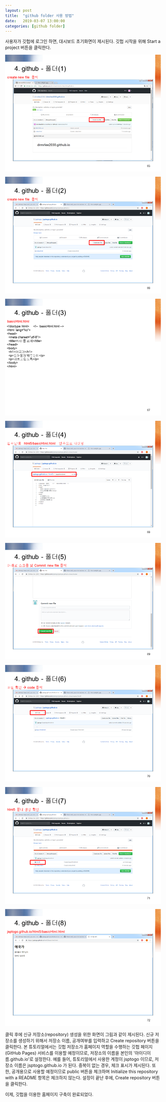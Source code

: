 ```yaml
---
layout: post
title:  "github folder 사용 방법"
date:   2019-03-07 13:00:00 
categories: [github folder]
---
```


사용자가 깃헙에 로그인 하면, 대시보드 초기화면이 제시된다. 깃헙 시작을 위해 Start a project 버튼을 클릭한다.

![Screen githubfolder1](https://raw.githubusercontent.com/javaroadmap/javaroadmap.github.io/master/static/img/_posts/githubfolder/githubfolder1.png "Screen githubfolder1")

![Screen githubfolder2](https://raw.githubusercontent.com/javaroadmap/javaroadmap.github.io/master/static/img/_posts/githubfolder/githubfolder2.png "Screen githubfolder2")

![Screen githubfolder3](https://raw.githubusercontent.com/javaroadmap/javaroadmap.github.io/master/static/img/_posts/githubfolder/githubfolder3.png "Screen githubfolder3")

![Screen githubfolder4](https://raw.githubusercontent.com/javaroadmap/javaroadmap.github.io/master/static/img/_posts/githubfolder/githubfolder4.png "Screen githubfolder4")

![Screen githubfolder5](https://raw.githubusercontent.com/javaroadmap/javaroadmap.github.io/master/static/img/_posts/githubfolder/githubfolder5.png "Screen githubfolder5")

![Screen githubfolder6](https://raw.githubusercontent.com/javaroadmap/javaroadmap.github.io/master/static/img/_posts/githubfolder/githubfolder6.png "Screen githubfolder6")

![Screen githubfolder7](https://raw.githubusercontent.com/javaroadmap/javaroadmap.github.io/master/static/img/_posts/githubfolder/githubfolder7.png "Screen githubfolder7")

![Screen githubfolder8](https://raw.githubusercontent.com/javaroadmap/javaroadmap.github.io/master/static/img/_posts/githubfolder/githubfolder8.png "Screen githubfolder8")

클릭 후에 신규 저장소(repository) 생성을 위한 화면이 그림과 같이 제시된다. 신규 저장소를 생성하기 위해서 저장소 이름, 공개여부를 입력하고 Create repository 버튼을 클릭한다. 본 튜토리얼에서는 깃헙 저장소가 홈페이지 역할을 수행하는 깃헙 페이지(GitHub Pages) 서비스를 이용할 예정이므로, 저장소의 이름을 본인의 '아이디이름.github.io'로 설정한다. 예를 들어, 튜토리얼에서 사용한 계정이 jsptogo 이므로, 저장소 이름은 jsptogo.github.io 가 된다. 중복이 없는 경우, 체크 표시가 제시된다. 또한, 공개용으로 사용할 예정이므로  public 버튼을  체크하며 Initialize this repository with a README 항목은 체크하지 않는다. 설정이 끝난 후에, Create repository 버튼을 클릭한다. 

이제, 깃헙을 이용한 홈페이지 구축이 완료되었다.